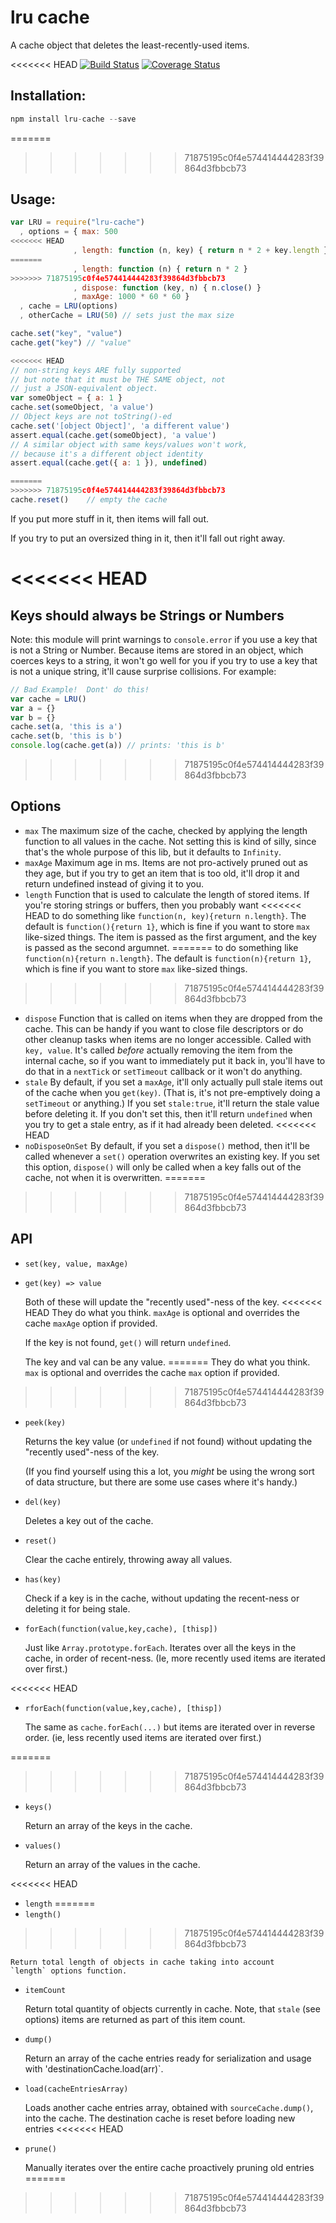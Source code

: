 # lru cache

A cache object that deletes the least-recently-used items.

<<<<<<< HEAD
[![Build Status](https://travis-ci.org/isaacs/node-lru-cache.svg?branch=master)](https://travis-ci.org/isaacs/node-lru-cache) [![Coverage Status](https://coveralls.io/repos/isaacs/node-lru-cache/badge.svg?service=github)](https://coveralls.io/github/isaacs/node-lru-cache)

## Installation:

```javascript
npm install lru-cache --save
```

=======
>>>>>>> 71875195c0f4e574414444283f39864d3fbbcb73
## Usage:

```javascript
var LRU = require("lru-cache")
  , options = { max: 500
<<<<<<< HEAD
              , length: function (n, key) { return n * 2 + key.length }
=======
              , length: function (n) { return n * 2 }
>>>>>>> 71875195c0f4e574414444283f39864d3fbbcb73
              , dispose: function (key, n) { n.close() }
              , maxAge: 1000 * 60 * 60 }
  , cache = LRU(options)
  , otherCache = LRU(50) // sets just the max size

cache.set("key", "value")
cache.get("key") // "value"

<<<<<<< HEAD
// non-string keys ARE fully supported
// but note that it must be THE SAME object, not
// just a JSON-equivalent object.
var someObject = { a: 1 }
cache.set(someObject, 'a value')
// Object keys are not toString()-ed
cache.set('[object Object]', 'a different value')
assert.equal(cache.get(someObject), 'a value')
// A similar object with same keys/values won't work,
// because it's a different object identity
assert.equal(cache.get({ a: 1 }), undefined)

=======
>>>>>>> 71875195c0f4e574414444283f39864d3fbbcb73
cache.reset()    // empty the cache
```

If you put more stuff in it, then items will fall out.

If you try to put an oversized thing in it, then it'll fall out right
away.

<<<<<<< HEAD
=======
## Keys should always be Strings or Numbers

Note: this module will print warnings to `console.error` if you use a
key that is not a String or Number.  Because items are stored in an
object, which coerces keys to a string, it won't go well for you if
you try to use a key that is not a unique string, it'll cause surprise
collisions.  For example:

```JavaScript
// Bad Example!  Dont' do this!
var cache = LRU()
var a = {}
var b = {}
cache.set(a, 'this is a')
cache.set(b, 'this is b')
console.log(cache.get(a)) // prints: 'this is b'
```

>>>>>>> 71875195c0f4e574414444283f39864d3fbbcb73
## Options

* `max` The maximum size of the cache, checked by applying the length
  function to all values in the cache.  Not setting this is kind of
  silly, since that's the whole purpose of this lib, but it defaults
  to `Infinity`.
* `maxAge` Maximum age in ms.  Items are not pro-actively pruned out
  as they age, but if you try to get an item that is too old, it'll
  drop it and return undefined instead of giving it to you.
* `length` Function that is used to calculate the length of stored
  items.  If you're storing strings or buffers, then you probably want
<<<<<<< HEAD
  to do something like `function(n, key){return n.length}`.  The default is
  `function(){return 1}`, which is fine if you want to store `max`
  like-sized things.  The item is passed as the first argument, and
  the key is passed as the second argumnet.
=======
  to do something like `function(n){return n.length}`.  The default is
  `function(n){return 1}`, which is fine if you want to store `max`
  like-sized things.
>>>>>>> 71875195c0f4e574414444283f39864d3fbbcb73
* `dispose` Function that is called on items when they are dropped
  from the cache.  This can be handy if you want to close file
  descriptors or do other cleanup tasks when items are no longer
  accessible.  Called with `key, value`.  It's called *before*
  actually removing the item from the internal cache, so if you want
  to immediately put it back in, you'll have to do that in a
  `nextTick` or `setTimeout` callback or it won't do anything.
* `stale` By default, if you set a `maxAge`, it'll only actually pull
  stale items out of the cache when you `get(key)`.  (That is, it's
  not pre-emptively doing a `setTimeout` or anything.)  If you set
  `stale:true`, it'll return the stale value before deleting it.  If
  you don't set this, then it'll return `undefined` when you try to
  get a stale entry, as if it had already been deleted.
<<<<<<< HEAD
* `noDisposeOnSet` By default, if you set a `dispose()` method, then
  it'll be called whenever a `set()` operation overwrites an existing
  key.  If you set this option, `dispose()` will only be called when a
  key falls out of the cache, not when it is overwritten.
=======
>>>>>>> 71875195c0f4e574414444283f39864d3fbbcb73

## API

* `set(key, value, maxAge)`
* `get(key) => value`

    Both of these will update the "recently used"-ness of the key.
<<<<<<< HEAD
    They do what you think. `maxAge` is optional and overrides the
    cache `maxAge` option if provided.

    If the key is not found, `get()` will return `undefined`.

    The key and val can be any value.
=======
    They do what you think. `max` is optional and overrides the
    cache `max` option if provided.
>>>>>>> 71875195c0f4e574414444283f39864d3fbbcb73

* `peek(key)`

    Returns the key value (or `undefined` if not found) without
    updating the "recently used"-ness of the key.

    (If you find yourself using this a lot, you *might* be using the
    wrong sort of data structure, but there are some use cases where
    it's handy.)

* `del(key)`

    Deletes a key out of the cache.

* `reset()`

    Clear the cache entirely, throwing away all values.

* `has(key)`

    Check if a key is in the cache, without updating the recent-ness
    or deleting it for being stale.

* `forEach(function(value,key,cache), [thisp])`

    Just like `Array.prototype.forEach`.  Iterates over all the keys
    in the cache, in order of recent-ness.  (Ie, more recently used
    items are iterated over first.)

<<<<<<< HEAD
* `rforEach(function(value,key,cache), [thisp])`

    The same as `cache.forEach(...)` but items are iterated over in
    reverse order.  (ie, less recently used items are iterated over
    first.)

=======
>>>>>>> 71875195c0f4e574414444283f39864d3fbbcb73
* `keys()`

    Return an array of the keys in the cache.

* `values()`

    Return an array of the values in the cache.

<<<<<<< HEAD
* `length`
=======
* `length()`
>>>>>>> 71875195c0f4e574414444283f39864d3fbbcb73

    Return total length of objects in cache taking into account
    `length` options function.

* `itemCount`

    Return total quantity of objects currently in cache. Note, that
    `stale` (see options) items are returned as part of this item
    count.

* `dump()`

    Return an array of the cache entries ready for serialization and usage
    with 'destinationCache.load(arr)`.

* `load(cacheEntriesArray)`

    Loads another cache entries array, obtained with `sourceCache.dump()`,
    into the cache. The destination cache is reset before loading new entries
<<<<<<< HEAD

* `prune()`

    Manually iterates over the entire cache proactively pruning old entries
=======
>>>>>>> 71875195c0f4e574414444283f39864d3fbbcb73
